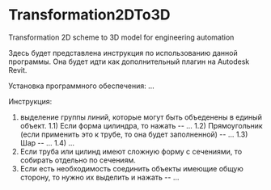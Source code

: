 # Transformation2DTo3D
Transformation 2D scheme to 3D model for engineering automation

Здесь будет представлена инструкция по использованию данной программы. Она будет идти как дополнительный плагин на Autodesk Revit.

Установка программного обеспечения:
...

Инструкция:
  1) выделение группы линий, которые могут быть объеденены в единый объект.
     1.1) Если форма цилиндра, то нажать -- ...
     1.2) Прямоугольник (если применить это к трубе, то она будет заполненной) -- ...
     1.3) Шар -- ...
     1.4) ...
  2) Если труба или цилинд имеют сложную форму с сечениями, то собирать отдельно по сечениям.
  3) Если есть необходимость соединить объекты имеющие общую сторону, то нужно их выделить и нажать -- ...
